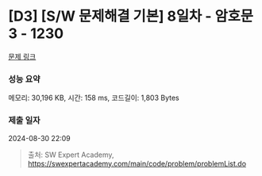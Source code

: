 # [D3] [S/W 문제해결 기본] 8일차 - 암호문3 - 1230 

[문제 링크](https://swexpertacademy.com/main/code/problem/problemDetail.do?contestProbId=AV14zIwqAHwCFAYD) 

### 성능 요약

메모리: 30,196 KB, 시간: 158 ms, 코드길이: 1,803 Bytes

### 제출 일자

2024-08-30 22:09



> 출처: SW Expert Academy, https://swexpertacademy.com/main/code/problem/problemList.do